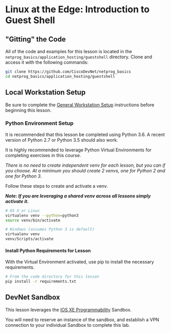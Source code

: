 # Linux at the Edge: Introduction to Guest Shell

## "Gitting" the Code
All of the code and examples for this lesson is located in the `netprog_basics/application_hosting/guestshell` directory.  Clone and access it with the following commands:

```bash
git clone https://github.com/CiscoDevNet/netprog_basics
cd netprog_basics/application_hosting/guestshell
```

## Local Workstation Setup
Be sure to complete the [General Workstation Setup](https://github.com/CiscoDevNet/netprog_basics/blob/master/readme_resources/workstation_setup.md) instructions before beginning this lesson.  

### Python Environment Setup
It is recommended that this lesson be completed using Python 3.6.  A recent version of Python 2.7 or Python 3.5 should also work.  

It is highly recommended to leverage Python Virtual Environments for completing exercises in this course.  

*There is no need to create independent venv for each lesson, but you can if you choose.  At a minimum you should create 2 venvs, one for Python 2 and one for Python 3.*  

Follow these steps to create and activate a venv.  

***Note: If you are leveraging a shared venv across all lessons simply activate it.***

```bash
# OS X or Linux
virtualenv venv --python=python3
source venv/bin/activate
```

```bash
# Windows (assumes Python 3 is default)
virtualenv venv
venv/Scripts/activate
```

#### Install Python Requirements for Lesson
With the Virtual Environment activated, use pip to install the necessary requirements.  

```bash
# From the code directory for this lesson
pip install -r requirements.txt
```

## DevNet Sandbox
This lesson leverages the [IOS XE Programmability](https://devnetsandbox.cisco.com/RM/Diagram/Index/1b83c4bf-f63e-4e4b-9119-9b385751f1b6?diagramType=Topology) Sandbox.  

You will need to reserve an instance of the sandbox, and establish a VPN connection to your individual Sandbox to complete this lab.
